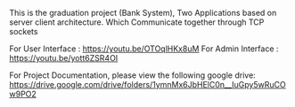 This is the graduation project (Bank System), 
Two Applications based on server client architecture. Which Communicate together through TCP sockets

For User Interface : https://youtu.be/OTOqlHKx8uM
For Admin Interface : https://youtu.be/yott6ZSR4OI

For Project Documentation, please view the following google drive: https://drive.google.com/drive/folders/1ymnMx6JbHElC0n__IuGpy5wRuCOw9PO2
